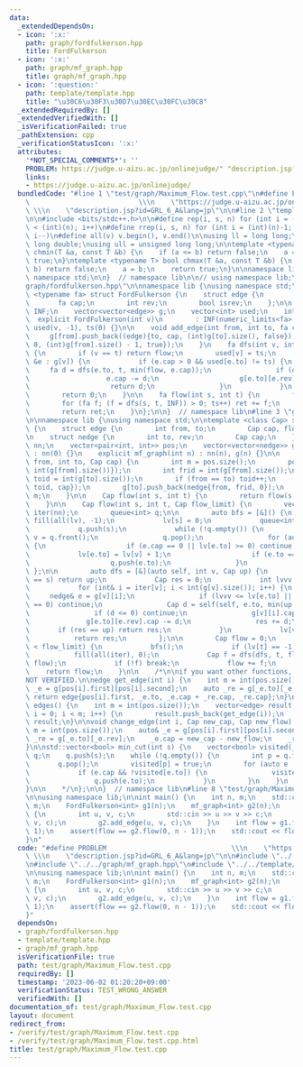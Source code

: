 ```yaml
---
data:
  _extendedDependsOn:
  - icon: ':x:'
    path: graph/fordfulkerson.hpp
    title: FordFulkerson
  - icon: ':x:'
    path: graph/mf_graph.hpp
    title: graph/mf_graph.hpp
  - icon: ':question:'
    path: template/template.hpp
    title: "\u30C6\u30F3\u30D7\u30EC\u30FC\u30C8"
  _extendedRequiredBy: []
  _extendedVerifiedWith: []
  _isVerificationFailed: true
  _pathExtension: cpp
  _verificationStatusIcon: ':x:'
  attributes:
    '*NOT_SPECIAL_COMMENTS*': ''
    PROBLEM: https://judge.u-aizu.ac.jp/onlinejudge/" "description.jsp?id=GRL_6_A&lang=jp
    links:
    - https://judge.u-aizu.ac.jp/onlinejudge/
  bundledCode: "#line 1 \"test/graph/Maximum_Flow.test.cpp\"\n#define PROBLEM    \
    \                           \\\n    \"https://judge.u-aizu.ac.jp/onlinejudge/\"\
    \ \\\n    \"description.jsp?id=GRL_6_A&lang=jp\"\n\n#line 2 \"template/template.hpp\"\
    \n\n#include <bits/stdc++.h>\n\n#define rep(i, s, n) for (int i = (int)(s); i\
    \ < (int)(n); i++)\n#define rrep(i, s, n) for (int i = (int)(n)-1; i >= (int)(s);\
    \ i--)\n#define all(v) v.begin(), v.end()\n\nusing ll = long long;\nusing ld =\
    \ long double;\nusing ull = unsigned long long;\n\ntemplate <typename T> bool\
    \ chmin(T &a, const T &b) {\n    if (a <= b) return false;\n    a = b;\n    return\
    \ true;\n}\ntemplate <typename T> bool chmax(T &a, const T &b) {\n    if (a >=\
    \ b) return false;\n    a = b;\n    return true;\n}\n\nnamespace lib {\n\nusing\
    \ namespace std;\n\n}  // namespace lib\n\n// using namespace lib;\n#line 3 \"\
    graph/fordfulkerson.hpp\"\n\nnamespace lib {\nusing namespace std;\n\ntemplate\
    \ <typename fa> struct FordFulkerson {\n    struct edge {\n        int to;\n \
    \       fa cap;\n        int rev;\n        bool isrev;\n    };\n\n    const fa\
    \ INF;\n    vector<vector<edge>> g;\n    vector<int> used;\n    int ts;\n\n  \
    \  explicit FordFulkerson(int v)\n        : INF(numeric_limits<fa>::max()), g(v),\
    \ used(v, -1), ts(0) {}\n\n    void add_edge(int from, int to, fa cap) {\n   \
    \     g[from].push_back((edge){to, cap, (int)g[to].size(), false});\n        g[to].push_back((edge){from,\
    \ 0, (int)g[from].size() - 1, true});\n    }\n    fa dfs(int v, int t, fa flow)\
    \ {\n        if (v == t) return flow;\n        used[v] = ts;\n        for (auto\
    \ &e : g[v]) {\n            if (e.cap > 0 && used[e.to] != ts) {\n           \
    \     fa d = dfs(e.to, t, min(flow, e.cap));\n                if (d > 0) {\n \
    \                   e.cap -= d;\n                    g[e.to][e.rev].cap += d;\n\
    \                    return d;\n                }\n            }\n        }\n\
    \        return 0;\n    }\n\n    fa flow(int s, int t) {\n        fa ret = 0;\n\
    \        for (fa f; (f = dfs(s, t, INF)) > 0; ts++) ret += f;\n        ts++;\n\
    \        return ret;\n    }\n};\n\n}  // namespace lib\n#line 3 \"graph/mf_graph.hpp\"\
    \n\nnamespace lib {\nusing namespace std;\n\ntemplate <class Cap> struct mf_graph\
    \ {\n    struct edge {\n        int from, to;\n        Cap cap, flow;\n    };\n\
    \n    struct nedge {\n        int to, rev;\n        Cap cap;\n    };\n\n    int\
    \ nn;\n    vector<pair<int, int>> pos;\n    vector<vector<nedge>> g;\n\n    mf_graph()\
    \ : nn(0) {}\n    explicit mf_graph(int n) : nn(n), g(n) {}\n\n    int add_edge(int\
    \ from, int to, Cap cap) {\n        int m = pos.size();\n        pos.push_back({from,\
    \ int(g[from].size())});\n        int frid = int(g[from].size());\n        int\
    \ toid = int(g[to].size());\n        if (from == to) toid++;\n        g[from].push_back(nedge{to,\
    \ toid, cap});\n        g[to].push_back(nedge{from, frid, 0});\n        return\
    \ m;\n    }\n\n    Cap flow(int s, int t) {\n        return flow(s, t, numeric_limits<Cap>::max());\n\
    \    }\n\n    Cap flow(int s, int t, Cap flow_limit) {\n        vector<int> lv(nn),\
    \ iter(nn);\n        queue<int> q;\n\n        auto bfs = [&]() {\n           \
    \ fill(all(lv), -1);\n            lv[s] = 0;\n            queue<int>().swap(q);\n\
    \            q.push(s);\n            while (!q.empty()) {\n                int\
    \ v = q.front();\n                q.pop();\n                for (auto e : g[v])\
    \ {\n                    if (e.cap == 0 || lv[e.to] >= 0) continue;\n        \
    \            lv[e.to] = lv[v] + 1;\n                    if (e.to == t) return;\n\
    \                    q.push(e.to);\n                }\n            }\n       \
    \ };\n\n        auto dfs = [&](auto self, int v, Cap up) {\n            if (v\
    \ == s) return up;\n            Cap res = 0;\n            int lvvv = lv[v];\n\
    \            for (int& i = iter[v]; i < int(g[v].size()); i++) {\n           \
    \     nedge& e = g[v][i];\n                if (lvvv <= lv[e.to] || g[e.to][e.rev].cap\
    \ == 0) continue;\n                Cap d = self(self, e.to, min(up - res, g[e.to][e.rev].cap));\n\
    \                if (d <= 0) continue;\n                g[v][i].cap += d;\n  \
    \              g[e.to][e.rev].cap -= d;\n                res += d;\n         \
    \       if (res == up) return res;\n            }\n            lv[v] = nn;\n \
    \           return res;\n        };\n\n        Cap flow = 0;\n        while (flow\
    \ < flow_limit) {\n            bfs();\n            if (lv[t] == -1) break;\n \
    \           fill(all(iter), 0);\n            Cap f = dfs(dfs, t, flow_limit -\
    \ flow);\n            if (!f) break;\n            flow += f;\n        }\n    \
    \    return flow;\n    }\n\n    /*\n\nif you want other functions, take from here\n\
    NOT VERIFIED.\n\nedge get_edge(int i) {\n    int m = int(pos.size());\n    auto\
    \ _e = g[pos[i].first][pos[i].second];\n    auto _re = g[_e.to][_e.rev];\n   \
    \ return edge{pos[i].first, _e.to, _e.cap + _re.cap, _re.cap};\n}\n\nvector<edge>\
    \ edges() {\n    int m = int(pos.size());\n    vector<edge> result;\n    for (int\
    \ i = 0; i < m; i++) {\n        result.push_back(get_edge(i));\n    }\n    return\
    \ result;\n}\n\nvoid change_edge(int i, Cap new_cap, Cap new_flow) {\n    int\
    \ m = int(pos.size());\n    auto& _e = g[pos[i].first][pos[i].second];\n    auto&\
    \ _re = g[_e.to][_e.rev];\n    _e.cap = new_cap - new_flow;\n    _re.cap = new_flow;\n\
    }\n\nstd::vector<bool> min_cut(int s) {\n    vector<bool> visited(_n);\n    queue<int>\
    \ q;\n    q.push(s);\n    while (!q.empty()) {\n        int p = q.front();\n \
    \       q.pop();\n        visited[p] = true;\n        for (auto e : g[p]) {\n\
    \            if (e.cap && !visited[e.to]) {\n                visited[e.to] = true;\n\
    \                q.push(e.to);\n            }\n        }\n    }\n    return visited;\n\
    }\n\n    */\n};\n\n}  // namespace lib\n#line 8 \"test/graph/Maximum_Flow.test.cpp\"\
    \n\nusing namespace lib;\n\nint main() {\n    int n, m;\n    std::cin >> n >>\
    \ m;\n    FordFulkerson<int> g1(n);\n    mf_graph<int> g2(n);\n    rep(i, 0, m)\
    \ {\n        int u, v, c;\n        std::cin >> u >> v >> c;\n        g1.add_edge(u,\
    \ v, c);\n        g2.add_edge(u, v, c);\n    }\n    int flow = g1.flow(0, n -\
    \ 1);\n    assert(flow == g2.flow(0, n - 1));\n    std::cout << flow << '\\n';\n\
    }\n"
  code: "#define PROBLEM                               \\\n    \"https://judge.u-aizu.ac.jp/onlinejudge/\"\
    \ \\\n    \"description.jsp?id=GRL_6_A&lang=jp\"\n\n#include \"../../graph/fordfulkerson.hpp\"\
    \n#include \"../../graph/mf_graph.hpp\"\n#include \"../../template/template.hpp\"\
    \n\nusing namespace lib;\n\nint main() {\n    int n, m;\n    std::cin >> n >>\
    \ m;\n    FordFulkerson<int> g1(n);\n    mf_graph<int> g2(n);\n    rep(i, 0, m)\
    \ {\n        int u, v, c;\n        std::cin >> u >> v >> c;\n        g1.add_edge(u,\
    \ v, c);\n        g2.add_edge(u, v, c);\n    }\n    int flow = g1.flow(0, n -\
    \ 1);\n    assert(flow == g2.flow(0, n - 1));\n    std::cout << flow << '\\n';\n\
    }"
  dependsOn:
  - graph/fordfulkerson.hpp
  - template/template.hpp
  - graph/mf_graph.hpp
  isVerificationFile: true
  path: test/graph/Maximum_Flow.test.cpp
  requiredBy: []
  timestamp: '2023-06-02 01:20:20+09:00'
  verificationStatus: TEST_WRONG_ANSWER
  verifiedWith: []
documentation_of: test/graph/Maximum_Flow.test.cpp
layout: document
redirect_from:
- /verify/test/graph/Maximum_Flow.test.cpp
- /verify/test/graph/Maximum_Flow.test.cpp.html
title: test/graph/Maximum_Flow.test.cpp
---
```

